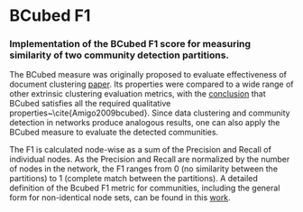 # BCubed F1
### Implementation of the BCubed F1 score for measuring similarity of two community detection partitions.

The BCubed measure was originally proposed to evaluate effectiveness of document clustering [paper](https://citeseerx.ist.psu.edu/viewdoc/download?doi=10.1.1.47.5848&rep=rep1&type=pdf).
Its properties were compared to a wide range of other extrinsic clustering evaluation metrics,
with the [conclusion](https://link.springer.com/content/pdf/10.1007/s10791-008-9066-8.pdf) that BCubed satisfies all the required qualitative properties~\cite{Amigo2009bcubed}.
Since data clustering and community detection in networks produce analogous results,
one can also apply the BCubed measure to evaluate the detected communities.

The F1 is calculated node-wise as a sum of the Precision and Recall of individual nodes. As the Precision and Recall are normalized by the number of nodes in the network, the F1 ranges from 0 (no similarity between the partitions) to 1 (complete match between the partitions). A detailed definition of the Bcubed F1 metric for communities, including the general form for non-identical node sets, can be found in this [work](https://journals.plos.org/plosone/article?id=10.1371/journal.pone.0256175).

